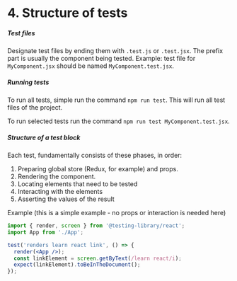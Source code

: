 # 4. Structure of tests

##### Test files
Designate test files by ending them with `.test.js` or `.test.jsx`. The prefix part is usually the component being tested.
Example: test file for `MyComponent.jsx` should be named `MyComponent.test.jsx`.

##### Running tests
To run all tests, simple run the command `npm run test`. This will run all test files of the project.

To run selected tests run the command `npm run test MyComponent.test.jsx`.

##### Structure of a test block
Each test, fundamentally consists of these phases, in order:
1. Preparing global store (Redux, for example) and props.
2. Rendering the component.
3. Locating elements that need to be tested
4. Interacting with the elements
5. Asserting the values of the result

Example (this is a simple example - no props or interaction is needed here)
```jsx
import { render, screen } from '@testing-library/react';
import App from './App';

test('renders learn react link', () => {
  render(<App />);
  const linkElement = screen.getByText(/learn react/i);
  expect(linkElement).toBeInTheDocument();
});
```